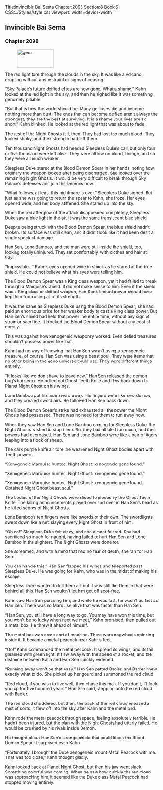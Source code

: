 Title:Invincible Bai Sema 
Chapter:2098 
Section:8 
Book:6 
CSS:../Styles/style.css 
viewport: width=device-width
  
## Invincible Bai Sema
### Chapter 2098
  
<figure>
	<img src="../Images/gem.gif" alt="gem" id="gem" width="120" height="60" />
</figure>
  

  
The red light tore through the clouds in the sky. It was like a volcano, erupting without any restraint or signs of ceasing.

“Sky Palace’s future deified elites are now gone. What a shame.” Kahn looked at the red light in the sky, and then he sighed like it was something genuinely pitiable.

“But that is how the world should be. Many geniuses die and become nothing more than dust. The ones that can become deified aren’t always the strongest; they are the best at surviving. It is a shame your lives are so short.” Kahn blinked. He looked at the red light that was about to fade.

The rest of the Night Ghosts fell, then. They had lost too much blood. They looked shaky, and their strength had left them.

Ten thousand Night Ghosts had heeded Sleepless Duke’s call, but only four or five thousand were left alive. They were all low on blood, though, and so they were all much weaker.

Sleepless Duke stared at the Blood Demon Spear in her hands, noting how ordinary the weapon looked after being discharged. She looked over the remaining Night Ghosts. It would be very difficult to break through Sky Palace’s defenses and join the Demons now.

“What follows, at least this nightmare is over.” Sleepless Duke sighed. But just as she was going to return the spear to Kahn, she froze. Her eyes opened wide, and her body stiffened. She stared up into the sky.

When the red afterglow of the attack disappeared completely, Sleepless Duke saw a blue light in the air. It was the same translucent blue shield.

Despite being struck with the Blood Demon Spear, the blue shield hadn’t broken. Its surface was still clean, and it didn’t look like it had been dealt a single speck of damage.

Han Sen, Lone Bamboo, and the man were still inside the shield, too, looking totally uninjured. They sat comfortably, with clothes and hair still tidy.

“Impossible…” Kahn’s eyes opened wide in shock as he stared at the blue shield. He could not believe what his eyes were telling him.

The Blood Demon Spear was a King class weapon, yet it had failed to break through a Marquise’s shield. It did not make sense to him. Even if the shield was a King class or deified weapon, Han Sen’s limited power should have kept him from using all of its strength.

It was the same as Sleepless Duke using the Blood Demon Spear; she had paid an enormous price for her weaker body to cast a King class power. But Han Sen’s shield had held that power the entire time, without any sign of strain or sacrifice. It blocked the Blood Demon Spear without any cost of energy.

This was against how xenogeneic weaponry worked. Even defied treasures shouldn’t possess power like that.

Kahn had no way of knowing that Han Sen wasn’t using a xenogeneic treasure, of course. Han Sen was using a beast soul. They were items that no other being in the geno universe could use. They were different things entirely.

“It looks like we don’t have to leave now.” Han Sen released the demon bug’s bai sema. He pulled out Ghost Teeth Knife and flew back down to Planet Night Ghost on his wings.

Lone Bamboo put his jade sword away. His fingers were like swords now, and they created sword airs. He followed Han Sen back down.

The Blood Demon Spear’s strike had exhausted all the power the Night Ghosts had possessed. There was no need for them to run away now.

When they saw Han Sen and Lone Bamboo coming for Sleepless Duke, the Night Ghosts wished to stop them. But they had all bled too much, and their powers had decreased. Han Sen and Lone Bamboo were like a pair of tigers leaping into a flock of sheep.

The dark purple knife air tore the weakened Night Ghost bodies apart with Teeth powers.

“Xenogeneic Marquise hunted. Night Ghost: xenogeneic gene found.”

“Xenogeneic Marquise hunted. Night Ghost: xenogeneic gene found.”

“Xenogeneic Marquise hunted. Night Ghost: xenogeneic gene found. Obtained Night Ghost beast soul.”

The bodies of the Night Ghosts were sliced to pieces by the Ghost Teeth Knife. The killing announcements played over and over in Han Sen’s head as he killed scores of Night Ghosts.

Lone Bamboo’s ten fingers were like swords of their own. The swordlights swept down like a net, slaying every Night Ghost in front of him.

“Oh no!” Sleepless Duke felt dizzy, and she almost fainted. She had sacrificed so much for naught, having failed to hurt Han Sen and Lone Bamboo in the slightest. The Night Ghosts were done for.

She screamed, and with a mind that had no fear of death, she ran for Han Sen.

You can handle this.” Han Sen flapped his wings and teleported past Sleepless Duke. He was going for Kahn, who was in the midst of making his escape.

Sleepless Duke wanted to kill them all, but it was still the Demon that were behind all this. Han Sen wouldn’t let him get off scot-free.

Kahn saw Han Sen pursuing him, and while he was fast, he wasn’t as fast as Han Sen. There was no Marquise alive that was faster than Han Sen.

“Han Sen, you still have a long way to go. You may have won this time, but you won’t be so lucky when next we meet,” Kahn promised, then pulled out a metal box. He threw it ahead of himself.

The metal box was some sort of machine. There were cogwheels spinning inside it. It became a metal peacock near Kahn’s feet.

“Go!” Kahn commanded the metal peacock. It spread its wings, and its tail gleamed with green light. It flew away with the speed of a rocket, and the distance between Kahn and Han Sen quickly widened.

“Running away won’t be that easy.” Han Sen patted Bao’er, and Bao’er knew exactly what to do. She picked up her gourd and summoned the red cloud.

“Red cloud, if you wish to live well, then chase this man. If you don’t, I’ll lock you up for five hundred years,” Han Sen said, stepping onto the red cloud with Bao’er.

The red cloud shuddered, but then, the back of the red cloud released a mist of sorts. It flew off into the sky after Kahn and the metal bird.

Kahn rode the metal peacock through space, feeling absolutely terrible. He hadn’t been injured, but the plan with the Night Ghosts had utterly failed. He would be crushed by his rivals inside Demon.

He thought about Han Sen’s strange shield that could block the Blood Demon Spear. It surprised even Kahn.

“Fortunately, I brought the Duke xenogeneic mount Metal Peacock with me. That was too close,” Kahn thought gladly.

Kahn looked back at Planet Night Ghost, but then his jaw went slack. Something colorful was coming. When he saw how quickly the red cloud was approaching him, it seemed like the Duke class Metal Peacock had stopped moving entirely.